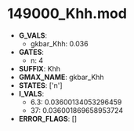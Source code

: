 # 149000_Khh.mod

- **G_VALS**:
  - gkbar_Khh: 0.036
- **GATES**:
  - n: 4
- **SUFFIX**: Khh
- **GMAX_NAME**: gkbar_Khh
- **STATES**: ['n']
- **I_VALS**:
  - 6.3: 0.03600134053296459
  - 37: 0.036001869658953724
- **ERROR_FLAGS**: []

